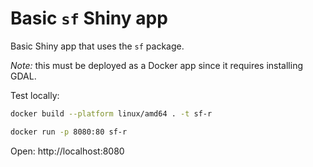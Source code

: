 # Basic `sf` Shiny app

Basic Shiny app that uses the `sf` package.


*Note:* this must be deployed as a Docker app since it requires installing GDAL.


Test locally:

```sh
docker build --platform linux/amd64 . -t sf-r
```

```sh
docker run -p 8080:80 sf-r
```

Open: http://localhost:8080